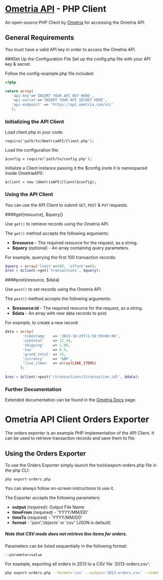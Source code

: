 # [Ometria API](http://docs.ometria.com) - PHP Client
An open-source PHP Client by [Ometria](http://www.ometria.com) for accessing the Ometria API.

## General Requirements
You must have a valid API key in order to access the Ometria API.

###Set Up the Configuration File 
Set up the config.php file with your API key & secret.

Follow the config-example.php file included:
 ```php
<?php

return array(
	'api-key'=>'INSERT YOUR API KEY HERE',
	'api-secret'=>'INSERT YOUR API SECRET HERE',
	'api-endpoint' => 'https://api.ometria.com/v1/'
	);

  ```

### Initializing the API Client

Load client.php in your code:

    require('path/to/OmetriaAPI/Client.php');


Load the configuration file:

    $config = require('path/to/config.php');

    
Initialize a Client instance passing it the $config (note it is namespaced inside OmetriaAPI):

    $client = new \OmetriaAPI\Client($config);
    
### Using the API Client

You can use the API Client to submit `GET`, `POST` & `PUT` requests.

####get(resource[, $query])

Use `get()` to retrieve records using the Ometria API.

The `get()` method accepts the following arguments:

- **$resource** - The required resource for the request, as a string.
- **$query** (optional) - An array containing query parameters.

For example, querying the first 100 transaction records:

 ```php
$query = array('limit'=>100, 'offset'=>0);
$res = $client->get('transactions', $query);
 ```


####post(resource, $data)

Use `post()` to set records using the Ometria API.

The `post()` method accepts the following arguments:

- **$resource:id** - The required resource for the request, as a string. 
- **$data** - An array with new data records to post.

For example, to create a new record:

 ```php
data = array(
	     'timestamp'   => '2013-10-29T11:58:59+00:00',
	     'subtotal'    => 12.34,
	     'shipping'    => 1.00,
	     'tax'         => 0.5,
	     'grand_total' => 15,
	     'currency'    => 'GBP',
	     'line_itmes'  => array(LINE_ITEMS)
		);
	      
$res = $client->post('/transactions/{transaction_id}', $data);
 ```
 
### Further Documentation
Extended documentation can be found in the [Ometria Docs](http://docs.ometria.com) page.
 
 
# Ometria API Client Orders Exporter
 
The orders exporter is an example PHP implementation of the API Client.
It can be used to retrieve transaction records and save them to file.

## Using the Orders Exporter
To use the Orders Exporter simply launch the tools\export-orders.php file in the php CLI:

    php export-orders.php

You can always follow on-screen instructions to use it.

The Exporter accepts the following parameters:
- **output** (required): Output File Name
- **timeFrom** (required) - 'YYYY/MM/DD'
- **timeTo** (required) - 'YYYY/MM/DD'
- **format** - 'json','objects' or 'csv' (JSON is default)

##### Note that CSV mode does not retrieve line items for orders.

Parameters can be listed sequentially in the following format:

    --parameter=value
    
For example, exporting all orders in 2013 to a CSV file '2013-orders.csv':
 ```bash
php export-orders.php --format='csv' --output='2013-orders.csv' --timeFrom='2013/1/1' --timeTo='2013/12/31'
  ```
